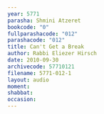 ```yaml
---
year: 5771
parasha: Shmini Atzeret
bookcode: "0"
fullparashacode: "012"
parashacode: "012"
title: Can't Get a Break
author: Rabbi Eliezer Hirsch
date: 2010-09-30
archivecode: 57710121
filename: 5771-012-1
layout: audio
moment: 
shabbat: 
occasion: 
---
```

